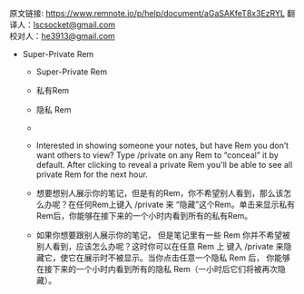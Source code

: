 原文链接: https://www.remnote.io/p/help/document/aGaSAKfeT8x3EzRYL
翻译人：lscsocket@gmail.com  
校对人：he3913@gmail.com

- Super-Private Rem
    - Super-Private Rem
    
    - 私有Rem
    
    - 隐私 Rem
    
    - 
    
    - Interested in showing someone your notes, but have Rem you don’t want others to view? Type /private on any Rem to “conceal” it by default. After clicking to reveal a private Rem you'll be able to see all private Rem for the next hour.
    
    - 想要想别人展示你的笔记，但是有的Rem，你不希望别人看到，那么该怎么办呢？在任何Rem上键入 /private 来 “隐藏”这个Rem。单击来显示私有Rem后，你能够在接下来的一个小时内看到所有的私有Rem。
    
    - 如果你想要跟别人展示你的笔记， 但是笔记里有一些 Rem 你并不希望被别人看到，应该怎么办呢？这时你可以在任意 Rem 上 键入  /private 来隐藏它，使它在展示时不被显示。当你点击任意一个隐私 Rem 后， 你能够在接下来的一个小时内看到所有的隐私 Rem（一小时后它们将被再次隐藏）。
    
      